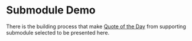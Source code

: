 # Submodule Demo

There is the building process that make [Quote of the Day](./quote_of_the_day.md) from supporting submodule selected to be presented here.
